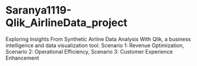 # Saranya1119-Qlik_AirlineData_project
Exploring Insights From Synthetic Airline Data Analysis With Qlik, a business intelligence and data visualization tool. Scenario 1: Revenue Optimization, Scenario 2: Operational Efficiency, Scenario 3: Customer Experience Enhancement
